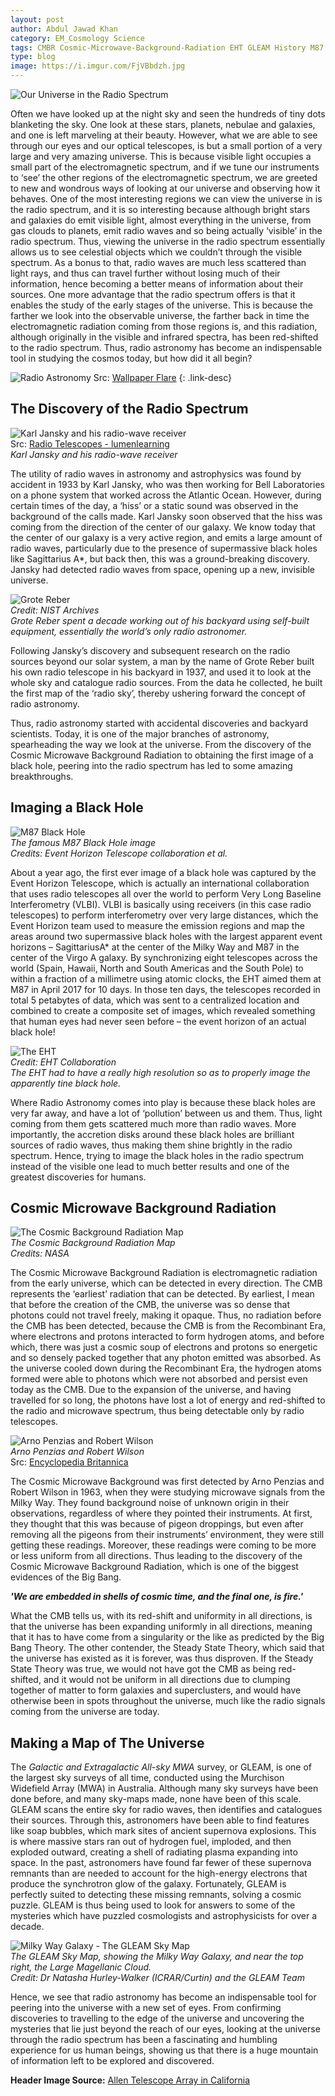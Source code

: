 ```yaml
---
layout: post
author: Abdul Jawad Khan
category: EM_Cosmology Science
tags: CMBR Cosmic-Microwave-Background-Radiation EHT GLEAM History M87 Radio_Spectrum Science
type: blog
image: https://i.imgur.com/FjVBbdzh.jpg
---
```

![Our Universe in the Radio Spectrum](../assets/posts/2020/UniRadioSpectrum-2020.jpg)

Often we have looked up at the night sky and seen the hundreds of tiny dots blanketing the sky. One look at these stars, planets, nebulae and galaxies, and one is left marveling at their beauty. However, what we are able to see through our eyes and our optical telescopes, is but a small portion of a very large and very amazing universe. This is because visible light occupies a small part of the electromagnetic spectrum, and if we tune our instruments to ‘see’ the other regions of the electromagnetic spectrum, we are greeted to new and wondrous ways of looking at our universe and observing how it behaves. One of the most interesting regions we can view the universe in is the radio spectrum, and it is so interesting because although bright stars and galaxies do emit visible light, almost everything in the universe, from gas clouds to planets, emit radio waves and so being actually ‘visible’ in the radio spectrum. Thus, viewing the universe in the radio spectrum essentially allows us to see celestial objects which we couldn’t through the visible spectrum. As a bonus to that, radio waves are much less scattered than light rays, and thus can travel further without losing much of their information, hence becoming a better means of information about their sources. One more advantage that the radio spectrum offers is that it enables the study of the early stages of the universe. This is because the farther we look into the observable universe, the farther back in time the electromagnetic radiation coming from those regions is, and this radiation, although originally in the visible and infrared spectra, has been red-shifted to the radio spectrum. Thus, radio astronomy has become an indispensable tool in studying the cosmos today, but how did it all begin?

![Radio Astronomy](https://i.imgur.com/fZyLkaVh.png)
Src: [Wallpaper Flare](https://www.wallpaperflare.com/three-gray-satellites-space-space-art-stars-antenna-wallpaper-211337)
{: .link-desc}

## The Discovery of the Radio Spectrum

![Karl Jansky and his radio-wave receiver](https://i.imgur.com/eHVkeDkh.png)\
Src: [Radio Telescopes - lumenlearning](https://courses.lumenlearning.com/astronomy/chapter/radio-telescopes/)\
*Karl Jansky and his radio-wave receiver*

The utility of radio waves in astronomy and astrophysics was found by accident in 1933 by Karl Jansky, who was then working for Bell Laboratories on a phone system that worked across the Atlantic Ocean. However, during certain times of the day, a ‘hiss’ or a static sound was observed in the background of the calls made. Karl Jansky soon observed that the hiss was coming from the direction of the center of our galaxy. We know today that the center of our galaxy is a very active region, and emits a large amount of radio waves, particularly due to the presence of supermassive black holes like Sagittarius A*, but back then, this was a ground-breaking discovery. Jansky had detected radio waves from space, opening up a new, invisible universe.

![Grote Reber](https://i.imgur.com/I2O5UzDh.png)\
*Credit: NIST Archives*\
*Grote Reber spent a decade working out of his backyard using self-built equipment, essentially the world’s only radio astronomer.*

Following Jansky’s discovery and subsequent research on the radio sources beyond our solar system, a man by the name of Grote Reber built his own radio telescope in his backyard in 1937, and used it to look at the whole sky and catalogue radio sources. From the data he collected, he built the first map of the ‘radio sky’, thereby ushering forward the concept of radio astronomy.

Thus, radio astronomy started with accidental discoveries and backyard scientists. Today, it is one of the major branches of astronomy, spearheading the way we look at the universe. From the discovery of the Cosmic Microwave Background Radiation to obtaining the first image of a black hole, peering into the radio spectrum has led to some amazing breakthroughs.

## Imaging a Black Hole

![M87 Black Hole](https://i.imgur.com/8Hlo75mh.png)\
*The famous M87 Black Hole image*\
*Credits: Event Horizon Telescope collaboration et al.*

About a year ago, the first ever image of a black hole was captured by the Event Horizon Telescope, which is actually an international collaboration that uses radio telescopes all over the world to perform Very Long Baseline Interferometry (VLBI).  VLBI is basically using receivers (in this case radio telescopes) to perform interferometry over very large distances, which the Event Horizon team used to measure the emission regions and map the areas around two supermassive black holes with the largest apparent event horizons – SagittariusA* at the center of the Milky Way and M87 in the center of the Virgo A galaxy. By synchronizing eight telescopes across the world (Spain, Hawaii, North and South Americas and the South Pole) to within a fraction of a millimetre using atomic clocks, the EHT aimed them at M87 in April 2017 for 10 days. In those ten days, the telescopes recorded in total 5 petabytes of data, which was sent to a centralized location and combined to create a composite set of images, which revealed something that human eyes had never seen before –  the event horizon of an actual black hole!

![The EHT](https://i.imgur.com/IrZUPlBh.png)\
*Credit: EHT Collaboration*\
*The EHT had to have a really high resolution so as to properly image the apparently tine black hole.*

Where Radio Astronomy comes into play is because these black holes are very far away, and have a lot of ‘pollution’ between us and them. Thus, light coming from them gets scattered much more than radio waves. More importantly, the accretion disks around these black holes are brilliant sources of radio waves, thus making them shine brightly in the radio spectrum. Hence, trying to image the black holes in the radio spectrum instead of the visible one lead to much better results and one of the greatest discoveries for humans.

## Cosmic Microwave Background Radiation

![The Cosmic Background Radiation Map](https://i.imgur.com/iSI8MDgh.png)\
*The Cosmic Background Radiation Map*\
*Credits: NASA*

The Cosmic Microwave Background Radiation is electromagnetic radiation from the early universe, which can be detected in every direction. The CMB represents the ‘earliest’ radiation that can be detected. By earliest, I mean that before the creation of the CMB, the universe was so dense that photons could not travel freely, making it opaque. Thus, no radiation before the CMB has been detected, because the CMB is from the Recombinant Era, where electrons and protons interacted to form hydrogen atoms, and before which, there was just a cosmic soup of electrons and protons so energetic and so densely packed together that any photon emitted was absorbed. As the universe cooled down during the Recombinant Era, the hydrogen atoms formed were able to photons which were not absorbed and persist even today as the CMB. Due to the expansion of the universe, and having travelled for so long, the photons have lost a lot of energy and red-shifted to the radio and microwave spectrum, thus being detectable only by radio telescopes.

![Arno Penzias and Robert Wilson](https://i.imgur.com/FZ6vSi6l.png)\
*Arno Penzias and Robert Wilson*\
Src: [Encyclopedia Britannica](http://media-2.web.britannica.com/eb-media/13/126913-004-FACDDAAB.jpg)

The Cosmic Microwave Background was first detected by Arno Penzias and Robert Wilson in 1963, when they were studying microwave signals from the Milky Way. They found background noise of unknown origin in their observations, regardless of where they pointed their instruments. At first, they thought that this was because of pigeon droppings, but even after removing all the pigeons from their instruments’ environment, they were still getting these readings. Moreover, these readings were coming to be more or less uniform from all directions. Thus leading to the discovery of the Cosmic Microwave Background Radiation, which is one of the biggest evidences of the Big Bang.

***'We are embedded in shells of cosmic time, and the final one, is fire.'***

What the CMB tells us, with its red-shift and uniformity in all directions, is that the universe has been expanding uniformly in all directions, meaning that it has to have come from a singularity or the like as predicted by the Big Bang Theory. The other contender, the Steady State Theory, which said that the universe has existed as it is forever, was thus disproven. If the Steady State Theory was true, we would not have got the CMB as being red-shifted, and it would not be uniform in all directions due to clumping together of matter to form galaxies and superclusters, and would have otherwise been in spots throughout the universe, much like the radio signals coming from the universe are today.

## Making a Map of The Universe

The *Galactic and Extragalactic All-sky MWA* survey, or GLEAM, is one of the largest sky surveys of all time, conducted using the Murchison Widefield Array (MWA) in Australia. Although many sky surveys have been done before, and many sky-maps made, none have been of this scale. GLEAM scans the entire sky for radio waves, then identifies and catalogues their sources. Through this, astronomers have been able to find features like soap bubbles, which mark sites of ancient supernova explosions. This is where massive stars ran out of hydrogen fuel, imploded, and then exploded outward, creating a shell of radiating plasma expanding into space. In the past, astronomers have found far fewer of these supernova remnants than are needed to account for the high-energy electrons that produce the synchrotron glow of the galaxy. Fortunately, GLEAM is perfectly suited to detecting these missing remnants, solving a cosmic puzzle. GLEAM is thus being used to look for answers to some of the mysteries which have puzzled cosmologists and astrophysicists for over a decade.

![Milky Way Galaxy - The GLEAM Sky Map](https://i.imgur.com/KQzMuj1h.png)\
*The GLEAM Sky Map, showing the Milky Way Galaxy, and near the top right, the Large Magellanic Cloud.*\
*Credit: Dr Natasha Hurley-Walker (ICRAR/Curtin) and the GLEAM Team*

Hence, we see that radio astronomy has become an indispensable tool for peering into the universe with a new set of eyes. From confirming discoveries to travelling to the edge of the universe and  uncovering the mysteries that lie just beyond the reach of our eyes, looking at the universe through the radio spectrum has been a fascinating and humbling experience for us human beings, showing us that there is a huge mountain of information left to be explored and discovered.

**Header Image Source:** [Allen Telescope Array in California](https://skyglowproject.com/)
